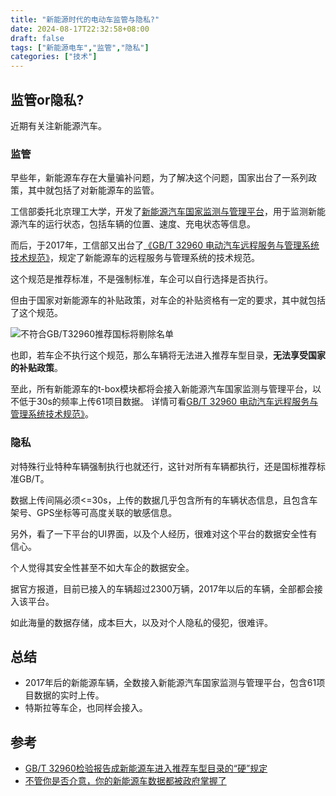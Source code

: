 ```yaml
---
title: "新能源时代的电动车监管与隐私?"
date: 2024-08-17T22:32:58+08:00
draft: false
tags: ["新能源电车","监管","隐私"]
categories: ["技术"]
---
```

## 监管or隐私?

近期有关注新能源汽车。

### 监管

早些年，新能源车存在大量骗补问题，为了解决这个问题，国家出台了一系列政策，其中就包括了对新能源车的监管。

工信部委托北京理工大学，开发了[新能源汽车国家监测与管理平台](https://www.evsmc.cn/)，用于监测新能源汽车的运行状态，包括车辆的位置、速度、充电状态等信息。

而后，于2017年，工信部又出台了[《GB/T 32960 电动汽车远程服务与管理系统技术规范》](https://www.cnblogs.com/johnnyzen/p/17956365#_label3_3_5_0)，规定了新能源车的远程服务与管理系统的技术规范。

这个规范是推荐标准，不是强制标准，车企可以自行选择是否执行。

但由于国家对新能源车的补贴政策，对车企的补贴资格有一定的要求，其中就包括了这个规范。

![不符合GB/T32960推荐国标将剔除名单](2024-08-17-23-50-09.png)

也即，若车企不执行这个规范，那么车辆将无法进入推荐车型目录，**无法享受国家的补贴政策**。

至此，所有新能源车的t-box模块都将会接入新能源汽车国家监测与管理平台，以不低于30s的频率上传61项目数据。
详情可看[GB/T 32960 电动汽车远程服务与管理系统技术规范》](https://www.cnblogs.com/johnnyzen/p/17956365#_label3_3_5_0)。

### 隐私

对特殊行业特种车辆强制执行也就还行，这针对所有车辆都执行，还是国标推荐标准GB/T。

数据上传间隔必须<=30s，上传的数据几乎包含所有的车辆状态信息，且包含车架号、GPS坐标等可高度关联的敏感信息。

另外，看了一下平台的UI界面，以及个人经历，很难对这个平台的数据安全性有信心。

个人觉得其安全性甚至不如大车企的数据安全。

据官方报道，目前已接入的车辆超过2300万辆，2017年以后的车辆，全部都会接入该平台。

如此海量的数据存储，成本巨大，以及对个人隐私的侵犯，很难评。

## 总结
- 2017年后的新能源车辆，全数接入新能源汽车国家监测与管理平台，包含61项目数据的实时上传。
- 特斯拉等车企，也同样会接入。

## 参考
- [GB/T 32960检验报告成新能源车进入推荐车型目录的“硬”规定](http://www.xalujiang.com/h-nd-25.html)
- [不管你是否介意，你的新能源车数据都被政府掌握了](https://www.d1ev.com/news/ziben/83619)